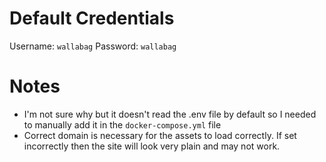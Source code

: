 # Default Credentials
Username: `wallabag`
Password: `wallabag`

# Notes
- I'm not sure why but it doesn't read the .env file by default so I needed to manually add it in the `docker-compose.yml` file
- Correct domain is necessary for the assets to load correctly. If set incorrectly then the site will look very plain and may not work.
